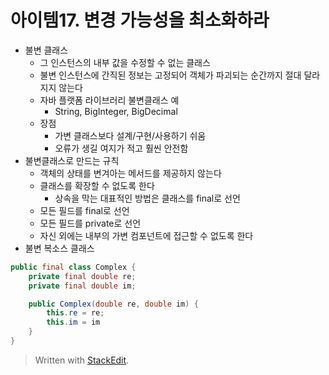 

# 아이템17. 변경 가능성을 최소화하라
* 불변 클래스
	* 그 인스턴스의 내부 값을 수정할 수 없는 클래스
	* 불변 인스턴스에 간직된 정보는 고정되어 객체가 파괴되는 순간까지 절대 달라지지 않는다
	* 자바 플랫폼 라이브러리 불변클래스 예
		* String, BigInteger, BigDecimal
	* 장점
		* 가변 클래스보다 설계/구현/사용하기 쉬움
		* 오류가 생길 여지가 적고 훨씬 안전함
* 불변클래스로 만드는 규칙
	* 객체의 상태를 변겨아는 메서드를 제공하지 않는다
	* 클래스를 확장할 수 없도록 한다
		* 상속을 막는 대표적인 방법은 클래스를 final로 선언
	* 모든 필드를 final로 선언
	* 모든 필드를 private로 선언
	* 자신 외에는 내부의 가변 컴포넌트에 접근할 수 없도록 한다
* 불변 복소스 클래스
```java
public final class Complex {
	private final double re;
	private final double im;

	public Complex(double re, double im) {
		this.re = re;
		this.im = im
	}
}
```

> Written with [StackEdit](https://stackedit.io/).
<!--stackedit_data:
eyJoaXN0b3J5IjpbNDY0ODQ1NTddfQ==
-->